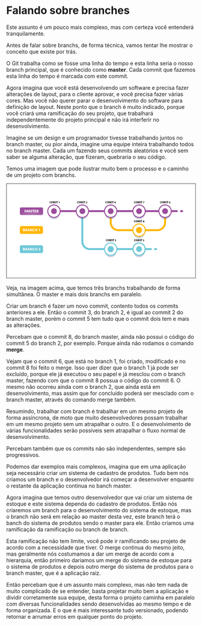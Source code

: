 # Falando sobre branches

Este assunto é um pouco mais complexo, mas com certeza você entenderá tranquilamente.

Antes de falar sobre branchs, de forma técnica, vamos tentar lhe mostrar o conceito que existe por trás.

O Git trabalha como se fosse uma linha do tempo e esta linha seria o nosso branch principal, que é conhecido como **master**. Cada commit que fazemos esta linha do tempo é marcada com este commit.

Agora imagina que você está desenvolvendo um software e precisa fazer alterações de layout, para o cliente aprovar, e você precisa fazer várias cores. Mas você não querer parar o desenvolvimento do software para definição de layout. Neste ponto que o branch é muito indicado, porque você criará uma ramificação do seu projeto, que trabalhará independentemente do projeto principal e não irá interferir no desenvolvimento.

Imagine se um design e um programador tivesse trabalhando juntos no branch master, ou pior ainda, imagine uma equipe inteira trabalhando todos no branch master. Cada um fazendo seus commits aleatórios e você sem saber se alguma alteração, que fizeram, quebraria o seu código.

Temos uma imagem que pode ilustrar muito bem o processo e o caminho de um projeto com branchs.

![feature-branch](./images/feature-branch.png "feature-branch")

Veja, na imagem acima, que temos três branchs trabalhando de forma simultânea. O master e mais dois branchs em paralelo.

Criar um branch é fazer um novo commit, contento todos os commits anteriores a ele. Então o commit 3, do branch 2, é igual ao commit 2 do branch master, porém o commit 5 tem tudo que o commit dois tem e mais as alterações.

Percebam que o commit 8, do branch master, ainda não possui o código do commit 5 do branch 2, por exemplo. Porque ainda não rodamos o comando **merge**.

Vejam que o commit 6, que está no branch 1, foi criado, modificado e no commit 8 foi feito o merge. Isso quer dizer que o branch 1 já pode ser excluído, porque ele já executou o seu papel e já mesclou com o branch master, fazendo com que o commit 8 possua o código do commit 6. O mesmo não ocorreu ainda com o branch 2, que ainda está em desenvolvimento, mas assim que for concluído poderá ser mesclado com o branch master, através do comando merge também.

Resumindo, trabalhar com branch é trabalhar em um mesmo projeto de forma assíncrona, de moto que muito desenvolvedores possam trabalhar em um mesmo projeto sem um atrapalhar o outro. E o desenvolvimento de várias funcionalidades serão possíveis sem atrapalhar o fluxo normal de desenvolvimento.

Percebam também que os commits não são independentes, sempre são progressivos.

Podemos dar exemplos mais complexos, imagina que em uma aplicação seja necessário criar um sistema de cadastro de produtos. Tudo bem nós criamos um branch e o desenvolvedor irá começar a desenvolver enquanto o restante da aplicação continua no banch master.

Agora imagina que temos outro desenvolvedor que vai criar um sistema de estoque e este sistema dependa do cadastro de produtos. Então nós criaremos um branch para o desenvolvimento do sistema de estoque, mas o branch não será em relação ao master desta vez, este branch terá o banch do sistema de produtos sendo o master para ele. Então criamos uma ramificação da ramificação ou branch de branch.

Esta ramificação não tem limite, você pode ir ramificando seu projeto de acordo com a necessidade que tiver. O merge continua do mesmo jeito, mas geralmente nós costumamos a dar um merge de acordo com a hierarquia, então primeiro dariamos um merge do sistema de estoque para o sistema de produtos e depois outro merge do sistema de produtos para o branch master, que é a aplicação raiz.

Então percebam que é um assunto mais complexo, mas não tem nada de muito complicado de se entender, basta projetar muito bem a aplicação e dividir corretamente sua equipe, desta forma o projeto caminha em paralelo com diversas funcionalidades sendo desenvolvidas ao mesmo tempo e de forma organizada. E o que é mais interessante tudo versionado, podendo retornar e arrumar erros em qualquer ponto do projeto.